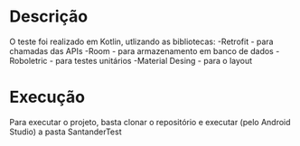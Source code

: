 # Descrição
O teste foi realizado em Kotlin, utlizando as bibliotecas:
-Retrofit - para chamadas das APIs
-Room - para armazenamento em banco de dados
-Roboletric - para testes unitários
-Material Desing - para o layout

# Execução
Para executar o projeto, basta clonar o repositório e executar (pelo Android Studio) a pasta SantanderTest
